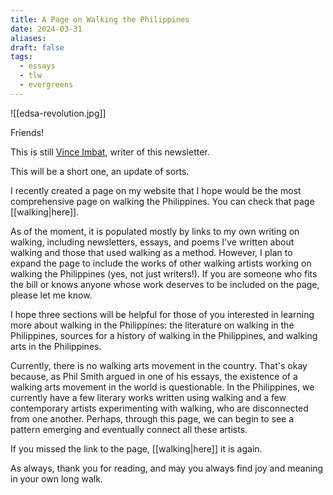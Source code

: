 ```yaml
---
title: A Page on Walking the Philippines
date: 2024-03-31
aliases: 
draft: false
tags:
  - essays
  - tlw
  - evergreens
---
```

![[edsa-revolution.jpg]]

Friends!

This is still [Vince Imbat]([[_index]]), writer of this newsletter.

This will be a short one, an update of sorts.

I recently created a page on my website that I hope would be the most comprehensive page on walking the Philippines. You can check that page [[walking|here]].

As of the moment, it is populated mostly by links to my own writing on walking, including newsletters, essays, and poems I've written about walking and those that used walking as a method. However, I plan to expand the page to include the works of other walking artists working on walking the Philippines (yes, not just writers!). If you are someone who fits the bill or knows anyone whose work deserves to be included on the page, please let me know.

I hope three sections will be helpful for those of you interested in learning more about walking in the Philippines: the literature on walking in the Philippines, sources for a history of walking in the Philippines, and walking arts in the Philippines.

Currently, there is no walking arts movement in the country. That's okay because, as Phil Smith argued in one of his essays, the existence of a walking arts movement in the world is questionable. In the Philippines, we currently have a few literary works written using walking and a few contemporary artists experimenting with walking, who are disconnected from one another. Perhaps, through this page, we can begin to see a pattern emerging and eventually connect all these artists.

If you missed the link to the page, [[walking|here]] it is again.

As always, thank you for reading, and may you always find joy and meaning in your own long walk.